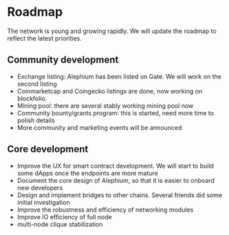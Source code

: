 # Roadmap

The network is young and growing rapidly. We will update the roadmap to reflect the latest priorities.

## Community development

- Exchange listing: Alephium has been listed on Gate. We will work on the second listing
- Coinmarketcap and Coingecko listings are done, now working on blockfolio.
- Mining pool: there are several stably working mining pool now
- Community bounty/grants program: this is started, need more time to polish details
- More community and marketing events will be announced

## Core development

- Improve the UX for smart contract development. We will start to build some dApps once the endpoints are more mature
- Document the core design of Alephium, so that it is easier to onboard new developers
- Design and implement bridges to other chains. Several friends did some initial investigation
- Improve the robustness and efficiency of networking modules
- Improve IO efficiency of full node
- multi-node clique stabilization
